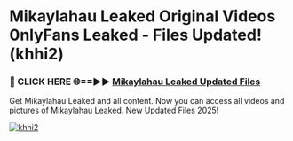 # Mikaylahau Leaked Original Videos 0nlyFans Leaked - Files Updated! (khhi2)

<h3>🔴 CLICK HERE 🌐==►► <a href="https://tinyurl.com/2wckxsce" rel="nofollow">Mikaylahau Leaked Updated Files</a></h3>

Get Mikaylahau Leaked and all content. Now you can access all videos and pictures of Mikaylahau Leaked. New Updated Files 2025!

[![khhi2](https://i.imgur.com/AFduVYN.gif)](https://tinyurl.com/2wckxsce)
